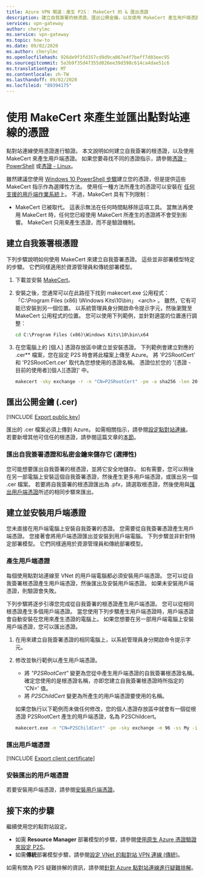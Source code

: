 ```yaml
---
title: Azure VPN 閘道：產生 P2S： MakeCert 的 & 匯出憑證
description: 建立自我簽署的根憑證、匯出公開金鑰，以及使用 MakeCert 產生用戶端憑證。
services: vpn-gateway
author: cherylmc
ms.service: vpn-gateway
ms.topic: how-to
ms.date: 09/02/2020
ms.author: cherylmc
ms.openlocfilehash: 926de9f3fd357cd9d9ca067e4f7beff7d03eec95
ms.sourcegitcommit: 5a3b9f35d47355d026ee39d398c614ca4dae51c6
ms.translationtype: MT
ms.contentlocale: zh-TW
ms.lasthandoff: 09/02/2020
ms.locfileid: "89394175"
---
```

# <a name="generate-and-export-certificates-for-point-to-site-connections-using-makecert"></a>使用 MakeCert 來產生並匯出點對站連線的憑證

點對站連線使用憑證進行驗證。 本文說明如何建立自我簽署的根憑證，以及使用 MakeCert 來產生用戶端憑證。 如果您要尋找不同的憑證指示，請參閱[憑證 - PowerShell](vpn-gateway-certificates-point-to-site.md) 或[憑證 - Linux](vpn-gateway-certificates-point-to-site-linux.md)。

雖然建議您使用 [Windows 10 PowerShell 步驟](vpn-gateway-certificates-point-to-site.md)建立您的憑證，但是提供這些 MakeCert 指示作為選擇性方法。 使用任一種方法所產生的憑證可以安裝在 [任何支援的用戶端作業系統](vpn-gateway-howto-point-to-site-resource-manager-portal.md#faq)上。 不過，MakeCert 具有下列限制：

* MakeCert 已被取代。 這表示無法在任何時間點移除這項工具。 當無法再使用 MakeCert 時，任何您已經使用 MakeCert 所產生的憑證將不會受到影響。 MakeCert 只用來產生憑證，而不是驗證機制。

## <a name="create-a-self-signed-root-certificate"></a><a name="rootcert"></a>建立自我簽署根憑證

下列步驟說明如何使用 MakeCert 來建立自我簽署憑證。 這些並非部署模型特定的步驟。 它們同樣適用於資源管理員和傳統部署模型。

1. 下載並安裝 [MakeCert](https://msdn.microsoft.com/library/windows/desktop/aa386968(v=vs.85).aspx)。
2. 安裝之後，您通常可以在此路徑下找到 makecert.exe 公用程式：「C:\Program Files (x86) \Windows Kits\10\bin」 \<arch> 。 雖然，它有可能已安裝到另一個位置。 以系統管理員身分開啟命令提示字元，然後瀏覽至 MakeCert 公用程式的位置。 您可以使用下列範例，並針對適當的位置進行調整：

   ```cmd
   cd C:\Program Files (x86)\Windows Kits\10\bin\x64
   ```
3. 在您電腦上的 [個人] 憑證存放區中建立並安裝憑證。 下列範例會建立對應的 .cer** 檔案，您在設定 P2S 時會將此檔案上傳至 Azure。 將 'P2SRootCert' 和 'P2SRootCert.cer' 取代為您想使用的憑證名稱。 憑證位於您的 '[憑證 - 目前的使用者]\[個人]\[憑證]' 中。

   ```cmd
   makecert -sky exchange -r -n "CN=P2SRootCert" -pe -a sha256 -len 2048 -ss My
   ```

## <a name="export-the-public-key-cer"></a><a name="cer"></a>匯出公開金鑰 (.cer)

[!INCLUDE [Export public key](../../includes/vpn-gateway-certificates-export-public-key-include.md)]

匯出的 .cer 檔案必須上傳到 Azure。 如需相關指示，請參閱[設定點對站連線](vpn-gateway-howto-point-to-site-resource-manager-portal.md#uploadfile)。 若要新增其他可信任的根憑證，請參閱這篇文章的[本節](vpn-gateway-howto-point-to-site-resource-manager-portal.md#add)。

### <a name="export-the-self-signed-certificate-and-private-key-to-store-it-optional"></a>匯出自我簽署憑證和私密金鑰來儲存它 (選擇性)

您可能想要匯出自我簽署的根憑證，並將它安全地儲存。 如有需要，您可以稍後在另一部電腦上安裝這個自我簽署憑證，然後產生更多用戶端憑證，或匯出另一個 .cer 檔案。 若要將自我簽署的根憑證匯出為 .pfx，請選取根憑證，然後使用與[匯出用戶端憑證](#clientexport)所述的相同步驟來匯出。

## <a name="create-and-install-client-certificates"></a>建立並安裝用戶端憑證

您未直接在用戶端電腦上安裝自我簽署的憑證。 您需要從自我簽署憑證產生用戶端憑證。 您接著會將用戶端憑證匯出並安裝到用戶端電腦。 下列步驟並非針對特定部署模型。 它們同樣適用於資源管理員和傳統部署模型。

### <a name="generate-a-client-certificate"></a><a name="clientcert"></a>產生用戶端憑證

每個使用點對站連線至 VNet 的用戶端電腦都必須安裝用戶端憑證。 您可以從自我簽署根憑證產生用戶端憑證，然後匯出及安裝用戶端憑證。 如果未安裝用戶端憑證，則驗證會失敗。 

下列步驟將逐步引導您完成從自我簽署的根憑證產生用戶端憑證。 您可以從相同根憑證產生多個用戶端憑證。 當您使用下列步驟產生用戶端憑證時，用戶端憑證會自動安裝在您用來產生憑證的電腦上。 如果您想要在另一部用戶端電腦上安裝用戶端憑證，您可以匯出憑證。
 
1. 在用來建立自我簽署憑證的相同電腦上，以系統管理員身分開啟命令提示字元。
2. 修改並執行範例以產生用戶端憑證。
   * 將 *"P2SRootCert"* 變更為您從中產生用戶端憑證的自我簽署根憑證名稱。 確定您使用的是根憑證名稱，亦即您建立自我簽署根憑證時所指定的 'CN=' 值。
   * 將 *P2SChildCert* 變更為所產生的用戶端憑證要使用的名稱。

   如果您執行以下範例而未做任何修改，您的個人憑證存放區中就會有一個從根憑證 P2SRootCert 產生的用戶端憑證，名為 P2SChildcert。

   ```cmd
   makecert.exe -n "CN=P2SChildCert" -pe -sky exchange -m 96 -ss My -in "P2SRootCert" -is my -a sha256
   ```

### <a name="export-a-client-certificate"></a><a name="clientexport"></a>匯出用戶端憑證

[!INCLUDE [Export client certificate](../../includes/vpn-gateway-certificates-export-client-cert-include.md)]

### <a name="install-an-exported-client-certificate"></a><a name="install"></a>安裝匯出的用戶端憑證

若要安裝用戶端憑證，請參閱[安裝用戶端憑證](point-to-site-how-to-vpn-client-install-azure-cert.md)。

## <a name="next-steps"></a>接下來的步驟

繼續使用您的點對站設定。 

* 如需 **Resource Manager** 部署模型的步驟，請參閱[使用原生 Azure 憑證驗證來設定 P2S](vpn-gateway-howto-point-to-site-resource-manager-portal.md)。
* 如需**傳統**部署模型步驟，請參閱[設定 VNet 的點對站 VPN 連線 (傳統)](vpn-gateway-howto-point-to-site-classic-azure-portal.md)。

如需有關為 P2S 疑難排解的資訊，請參閱[針對 Azure 點對站連線進行疑難排解](vpn-gateway-troubleshoot-vpn-point-to-site-connection-problems.md)。